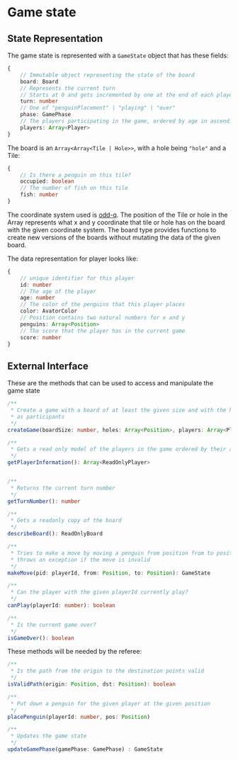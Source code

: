 # Game state

## State Representation

The game state is represented with a `GameState` object that has these fields:
```typescript
{
    // Immutable object representing the state of the board
    board: Board
    // Represents the current turn
    // Starts at 0 and gets incremented by one at the end of each player's turn
    turn: number
    // One of "penguinPlacement" | "playing" | "over"
    phase: GamePhase
    // The players participating in the game, ordered by age in ascending order
    players: Array<Player>
}
```

The board is an `Array<Array<Tile | Hole>>`, with a hole being `"hole"` and a Tile:
```typescript
{
    // Is there a penguin on this tile?
    occupied: boolean
    // The number of fish on this tile
    fish: number
}
```
The coordinate system used is [odd-q](https://www.redblobgames.com/grids/hexagons/#coordinates). The position of the Tile
or hole in the Array represents what x and y coordinate that tile or hole has on the board with the given coordinate system.
The board type provides functions to create new versions of the boards without mutating the data of the given board.

The data representation for player looks like:
```typescript
{
    // unique identifier for this player
    id: number
    // The age of the player
    age: number
    // The color of the penguins that this player places
    color: AvatorColor
    // Position contains two natural numbers for x and y
    penguins: Array<Position>
    // The score that the player has in the current game
    score: number
}
```

## External Interface

These are the methods that can be used to access and manipulate the game state

```typescript
/**
 * Create a game with a board of at least the given size and with the holes specified and the given players
 * as participants
 */
createGame(boardSize: number, holes: Array<Position>, players: Array<Players>): GameState

/**
 * Gets a read only model of the players in the game ordered by their age in ascending order
 */
getPlayerInformation(): Array<ReadOnlyPlayer>


/**
 * Returns the current turn number 
 */
getTurnNumber(): number

/**
 * Gets a readonly copy of the board 
 */
describeBoard(): ReadOnlyBoard

/**
 * Tries to make a move by moving a penguin from position from to position to
 * throws an exception if the move is invalid
 */
makeMove(pid: playerId, from: Position, to: Position): GameState

/**
 * Can the player with the given playerId currently play?
 */
canPlay(playerId: number): boolean

/**
 * Is the current game over?
 */
isGameOver(): boolean
```

These methods will be needed by the referee:
```typescript
/**
 * Is the path from the origin to the destination points valid
 */ 
isValidPath(origin: Position, dst: Position): boolean

/**
 * Put down a penguin for the given player at the given position
 */ 
placePenguin(playerId: number, pos: Position)

/**
 * Updates the game state
 */
updateGamePhase(gamePhase: GamePhase) : GameState
```
